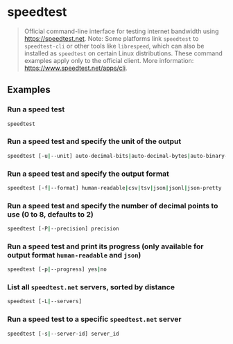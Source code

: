 # speedtest

> Official command-line interface for testing internet bandwidth using <https://speedtest.net>. Note: Some platforms link `speedtest` to `speedtest-cli` or other tools like `librespeed`, which can also be installed as `speedtest` on certain Linux distributions. These command examples apply only to the official client. More information: <https://www.speedtest.net/apps/cli>.

## Examples

### Run a speed test

```bash
speedtest
```

### Run a speed test and specify the unit of the output

```bash
speedtest [-u|--unit] auto-decimal-bits|auto-decimal-bytes|auto-binary-bits|auto-binary-bytes
```

### Run a speed test and specify the output format

```bash
speedtest [-f|--format] human-readable|csv|tsv|json|jsonl|json-pretty
```

### Run a speed test and specify the number of decimal points to use (0 to 8, defaults to 2)

```bash
speedtest [-P|--precision] precision
```

### Run a speed test and print its progress (only available for output format `human-readable` and `json`)

```bash
speedtest [-p|--progress] yes|no
```

### List all `speedtest.net` servers, sorted by distance

```bash
speedtest [-L|--servers]
```

### Run a speed test to a specific `speedtest.net` server

```bash
speedtest [-s|--server-id] server_id
```
